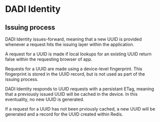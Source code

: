 # DADI Identity

## Issuing process

DADI Identity issues-forward, meaning that a new UUID is provided whenever a request hits the issuing layer within the application.

A request for a UUID is made if local lookups for an existing UUID return false within the requesting browser of app.

Requests for a UUID are made using a device-level fingerprint. This fingerprint is stored in the UUID record, but is not used as part of the issuing process.

DADI Identity responds to UUID requests with a persistant ETag, meaning that a previously issued UUID will be cached in the device. In this eventuality, no new UUID is generated.

If a request for a UUID has not been prviously cached, a new UUID will be generated and a record for the UUID created within Redis.
